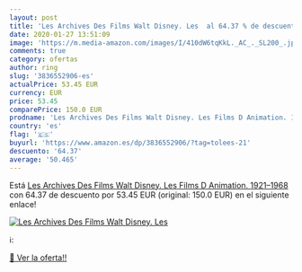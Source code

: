 ```yaml
---
layout: post
title: 'Les Archives Des Films Walt Disney. Les  al 64.37 % de descuento'
date: 2020-01-27 13:51:09
image: 'https://m.media-amazon.com/images/I/410dW6tqKkL._AC_._SL200_.jpg'
comments: true
category: ofertas
author: ring
slug: '3836552906-es'
actualPrice: 53.45 EUR
currency: EUR
price: 53.45
comparePrice: 150.0 EUR
prodname: 'Les Archives Des Films Walt Disney. Les Films D Animation. 1921–1968'
country: 'es'
flag: '🇪🇸'
buyurl: 'https://www.amazon.es/dp/3836552906/?tag=tolees-21'
descuento: '64.37'
average: '50.465'
---
```


Está [Les Archives Des Films Walt Disney. Les Films D Animation. 1921–1968](https://www.amazon.es/dp/3836552906/?tag=tolees-21) con 64.37 de descuento por 53.45 EUR (original: 150.0 EUR) en el siguiente enlace!

[![Les Archives Des Films Walt Disney. Les ](https://m.media-amazon.com/images/I/410dW6tqKkL._AC_._SL200_.jpg)](https://www.amazon.es/dp/3836552906/?tag=tolees-21)

ℹ️:


[🛒 Ver la oferta!!](https://www.amazon.es/dp/3836552906/?tag=tolees-21)
